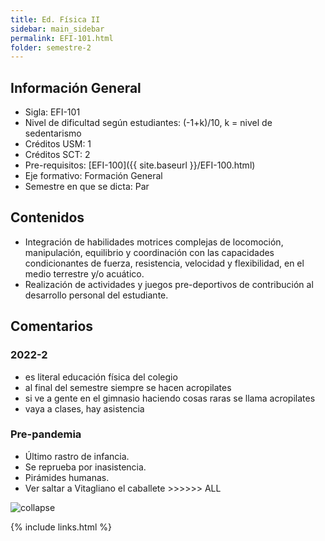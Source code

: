 ```yaml
---
title: Ed. Física II
sidebar: main_sidebar
permalink: EFI-101.html
folder: semestre-2
---
```


## Información General

- Sigla: EFI-101
- Nivel de dificultad según estudiantes: (-1+k)/10, k = nivel de sedentarismo
- Créditos USM: 1
- Créditos SCT: 2
- Pre-requisitos: [EFI-100]({{ site.baseurl }}/EFI-100.html)
- Eje formativo: Formación General
- Semestre en que se dicta: Par

## Contenidos

- Integración de habilidades motrices complejas de locomoción, manipulación, equilibrio y coordinación con las capacidades condicionantes de fuerza, resistencia, velocidad y flexibilidad, en el medio terrestre y/o acuático.
- Realización de actividades y juegos pre-deportivos de contribución al desarrollo personal del estudiante.

## Comentarios

### 2022-2

- es literal educación física del colegio
- al final del semestre siempre se hacen acropilates
- si ve a gente en el gimnasio haciendo cosas raras se llama acropilates
- vaya a clases, hay asistencia

### Pre-pandemia

- Último rastro de infancia.
- Se reprueba por inasistencia.
- Pirámides humanas.
- Ver saltar a Vitagliano el caballete \>\>\>\>\>\> ALL

<img src="images/semestre-2/efi.jpg" alt="collapse" height="auto">

{% include links.html %}
